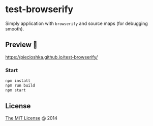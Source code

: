 # test-browserify

Simply application with `browserify` and source maps (for debugging smooth).

## Preview 🎉

https://piecioshka.github.io/test-browserify/

### Start

```bash
npm install
npm run build
npm start
```

## License

[The MIT License](https://piecioshka.mit-license.org) @ 2014
